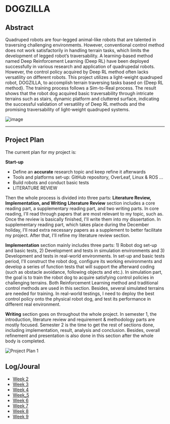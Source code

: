 # DOGZILLA

## Abstract

Quadruped robots are four-legged animal-like robots that are talented in traversing challenging environments. However, conventional control method does not work satisfactorily in handling terrain tasks, which limits the development of legged robot’s traversability. A learning-based method named Deep Reinforcement Learning (Deep RL) have been deployed successfully in various research and application of quadrupedal robots. However, the control policy acquired by Deep RL method often lacks versatility on different robots. This project utilizes a light-weight quadruped robot, DOGZILLA, to accomplish terrain traversing tasks based on {Deep RL method}. The training process follows a Sim-to-Real process. The result shows that the robot dog acquired basic traversability through intricate terrains such as stairs, dynamic platform and cluttered surface, indicating the successful validation of versatility of Deep RL methods and the promising traversability of light-weight quadruped systems. 

![image](https://github.com/JLCucumber/DOGZILLA/assets/72130595/cf6bb815-9a91-4b35-974e-00a747db1011)

---

## Project Plan
The current plan for my project is:

**Start-up**
  - Define an **accurate** research topic and keep refine it afterwards
  - Tools and platforms set-up: GitHub repository, OverLeaf, Linux & ROS ...
  - Build robots and conduct basic tests
  - LITERATURE REVIEW

Then the whole process is divided into three parts: **Literature Review, Implementation, and Writing**
**Literature Review** section includes a core reading part, a supplementary reading part, and two writing parts. In core reading, I'll read through papers that are most relevant to my topic, such as. Once the review is basically finished, I'll write them into my dissertation. In supplementary reading part, which takes place during the December holiday, I'll read extra necessary papers as a supplement to better facilitate my project. After that, I'll refine my literature review section.

**Implementation** section mainly includes three parts: 1) Robot dog set-up and basic tests, 2) Development and tests in simulation environments and 3) Development and tests in real-world environments. In set-up and basic tests period, I'll construct the robot dog, configure its working environments and develop a series of function tests that will support the afterward coding (such as obstacle avoidance, following objects and etc.). In simulation part, the goal is to train the robot dog to acquire satisfying control policies in challenging terrains. Both Reinforcement Learning method and traditional control methods are used in this section. Besides, several simulated terrains are needed for training. In real-world testings, I need to deploy the best control policy onto the physical robot dog, and test its performance in different real environment. 

**Writing** section goes on throughout the whole project. In semester 1, the introduction, literature review and requirement \& methodology parts are mostly focused. Semester 2 is the time to get the rest of sections done, including implementation, result, analysis and conclusion. Besides, overall refinement and presentation is also done in this section after the whole body is completed.


![Project Plan 1](https://github.com/JLCucumber/DOGZILLA/assets/72130595/cfa07ad7-b07e-4698-a379-7a882a48f0b6)

## Log/Joural
* [Week 2](./logs/week2.md)
* [Week 3](./logs/week3.md)
* [Week 4](./logs/Week4.md)
* [Week_5](./logs/Week5.md)
* [Week 6](./logs/Week6.md)
* [Week 7](./logs/Week7/Week7.md)
* [Week 8](./logs/Week8/Week8.md)
* [Week 9](./logs/Week9/Week9.md)

